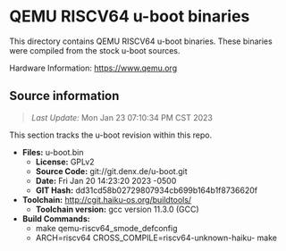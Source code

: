QEMU RISCV64 u-boot binaries
===================

This directory contains QEMU RISCV64 u-boot binaries.
These binaries were compiled from the stock u-boot sources.

Hardware Information: <https://www.qemu.org>

Source information
-------------
> *Last Update:* Mon Jan 23 07:10:34 PM CST 2023

This section tracks the u-boot revision within this repo.

* **Files:**  u-boot.bin
  * **License:** GPLv2
  * **Source Code:** git://git.denx.de/u-boot.git
  * **Date:** Fri Jan 20 14:23:20 2023 -0500
  * **GIT Hash:** dd31cd58b02729807934cb699b164b1f8736620f
* **Toolchain:** http://cgit.haiku-os.org/buildtools/
  * **Toolchain version:** gcc version 11.3.0 (GCC) 
* **Build Commands:**
  * make qemu-riscv64_smode_defconfig
  * ARCH=riscv64 CROSS_COMPILE=riscv64-unknown-haiku- make
